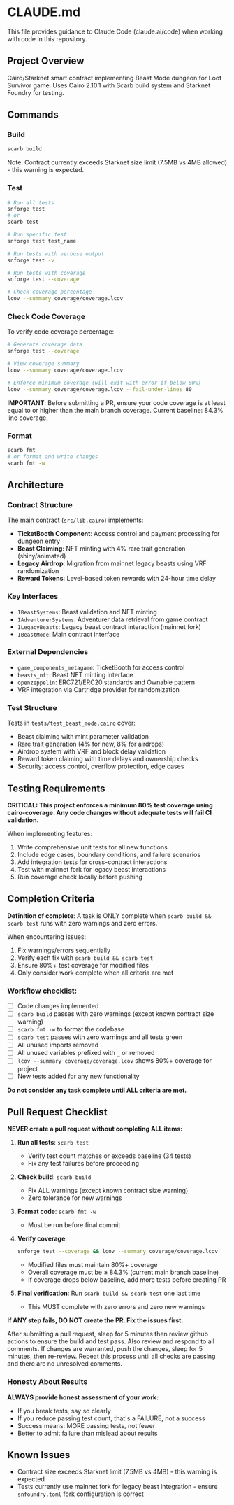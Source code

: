 # CLAUDE.md

This file provides guidance to Claude Code (claude.ai/code) when working with code in this repository.

## Project Overview

Cairo/Starknet smart contract implementing Beast Mode dungeon for Loot Survivor game. Uses Cairo 2.10.1 with Scarb build system and Starknet Foundry for testing.

## Commands

### Build

```bash
scarb build
```

Note: Contract currently exceeds Starknet size limit (7.5MB vs 4MB allowed) - this warning is expected.

### Test

```bash
# Run all tests
snforge test
# or
scarb test

# Run specific test
snforge test test_name

# Run tests with verbose output
snforge test -v

# Run tests with coverage
snforge test --coverage

# Check coverage percentage
lcov --summary coverage/coverage.lcov
```

### Check Code Coverage

To verify code coverage percentage:

```bash
# Generate coverage data
snforge test --coverage

# View coverage summary
lcov --summary coverage/coverage.lcov

# Enforce minimum coverage (will exit with error if below 80%)
lcov --summary coverage/coverage.lcov --fail-under-lines 80
```

**IMPORTANT**: Before submitting a PR, ensure your code coverage is at least equal to or higher than the main branch coverage. Current baseline: 84.3% line coverage.

### Format

```bash
scarb fmt
# or format and write changes
scarb fmt -w
```

## Architecture

### Contract Structure

The main contract (`src/lib.cairo`) implements:
- **TicketBooth Component**: Access control and payment processing for dungeon entry
- **Beast Claiming**: NFT minting with 4% rare trait generation (shiny/animated)
- **Legacy Airdrop**: Migration from mainnet legacy beasts using VRF randomization
- **Reward Tokens**: Level-based token rewards with 24-hour time delay

### Key Interfaces

- `IBeastSystems`: Beast validation and NFT minting
- `IAdventurerSystems`: Adventurer data retrieval from game contract
- `ILegacyBeasts`: Legacy beast contract interaction (mainnet fork)
- `IBeastMode`: Main contract interface

### External Dependencies

- `game_components_metagame`: TicketBooth for access control
- `beasts_nft`: Beast NFT minting interface
- `openzeppelin`: ERC721/ERC20 standards and Ownable pattern
- VRF integration via Cartridge provider for randomization

### Test Structure

Tests in `tests/test_beast_mode.cairo` cover:
- Beast claiming with mint parameter validation
- Rare trait generation (4% for new, 8% for airdrops)
- Airdrop system with VRF and block delay validation
- Reward token claiming with time delays and ownership checks
- Security: access control, overflow protection, edge cases

## Testing Requirements

**CRITICAL: This project enforces a minimum 80% test coverage using cairo-coverage. Any code changes without adequate tests will fail CI validation.**

When implementing features:

1. Write comprehensive unit tests for all new functions
2. Include edge cases, boundary conditions, and failure scenarios
3. Add integration tests for cross-contract interactions
4. Test with mainnet fork for legacy beast interactions
5. Run coverage check locally before pushing

## Completion Criteria

**Definition of complete**: A task is ONLY complete when `scarb build && scarb test` runs with zero warnings and zero errors.

When encountering issues:

1. Fix warnings/errors sequentially
2. Verify each fix with `scarb build && scarb test`
3. Ensure 80%+ test coverage for modified files
4. Only consider work complete when all criteria are met

### Workflow checklist:

- [ ] Code changes implemented
- [ ] `scarb build` passes with zero warnings (except known contract size warning)
- [ ] `scarb fmt -w` to format the codebase
- [ ] `scarb test` passes with zero warnings and all tests green
- [ ] All unused imports removed
- [ ] All unused variables prefixed with `_` or removed
- [ ] `lcov --summary coverage/coverage.lcov` shows 80%+ coverage for project
- [ ] New tests added for any new functionality

**Do not consider any task complete until ALL criteria are met.**

## Pull Request Checklist

**NEVER create a pull request without completing ALL items:**

1. **Run all tests**: `scarb test`
   - Verify test count matches or exceeds baseline (34 tests)
   - Fix any test failures before proceeding
   
2. **Check build**: `scarb build`
   - Fix ALL warnings (except known contract size warning)
   - Zero tolerance for new warnings
   
3. **Format code**: `scarb fmt -w`
   - Must be run before final commit

4. **Verify coverage**:
   ```bash
   snforge test --coverage && lcov --summary coverage/coverage.lcov
   ```
   - Modified files must maintain 80%+ coverage
   - Overall coverage must be ≥ 84.3% (current main branch baseline)
   - If coverage drops below baseline, add more tests before creating PR

5. **Final verification**: Run `scarb build && scarb test` one last time
   - This MUST complete with zero errors and zero new warnings

**If ANY step fails, DO NOT create the PR. Fix the issues first.**

After submitting a pull request, sleep for 5 minutes then review github actions to ensure the build and test pass. Also review and respond to all comments. If changes are warranted, push the changes, sleep for 5 minutes, then re-review. Repeat this process until all checks are passing and there are no unresolved comments.

### Honesty About Results

**ALWAYS provide honest assessment of your work:**

- If you break tests, say so clearly
- If you reduce passing test count, that's a FAILURE, not a success
- Success means: MORE passing tests, not fewer
- Better to admit failure than mislead about results

## Known Issues

- Contract size exceeds Starknet limit (7.5MB vs 4MB) - this warning is expected
- Tests currently use mainnet fork for legacy beast integration - ensure `snfoundry.toml` fork configuration is correct